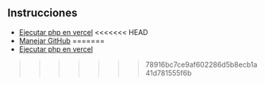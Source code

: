 ## Instrucciones

- [Ejecutar php en vercel](docs/1-vercel-php.md)
<<<<<<< HEAD
- [Manejar GitHub](docs/2-git.md)
=======
- [Ejecutar php en vercel](docs/1-vercel-php.md)
>>>>>>> 78916bc7ce9af602286d5b8ecb1a41d781555f6b
